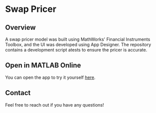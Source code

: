 # Swap Pricer

## Overview
A swap pricer model was built using MathWorks' Financial Instruments Toolbox, and the UI was developed using App Designer.
The repository contains a development script atests to ensure the pricer is accurate.

## Open in MATLAB Online
You can open the app to try it yourself [here](http://www.mathworks.com).

## Contact
Feel free to reach out if you have any questions!
